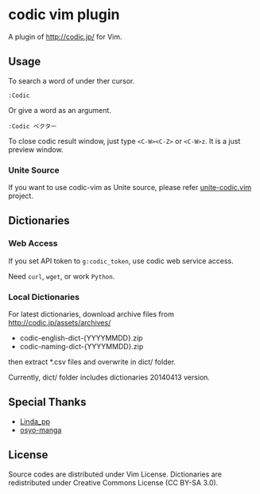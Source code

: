# codic vim plugin

A plugin of http://codic.jp/ for Vim.

## Usage

To search a word of under ther cursor.

```
:Codic
```

Or give a word as an argument.

```
:Codic ベクター
```

To close codic result window, just type `<C-W><C-Z>` or `<C-W>z`.  It is a just
preview window.

### Unite Source

If you want to use codic-vim as Unite source, please refer
[unite-codic.vim](https://github.com/rhysd/unite-codic.vim) project.

## Dictionaries

### Web Access

If you set API token to `g:codic_token`, use codic web service access.

Need `curl`, `wget`, or work `Python`.

### Local Dictionaries

For latest dictionaries, download archive files from
http://codic.jp/assets/archives/

*   codic-english-dict-{YYYYMMDD}.zip
*   codic-naming-dict-{YYYYMMDD}.zip

then extract \*.csv files and overwrite in dict/ folder.

Currently, dict/ folder includes dictionaries 20140413 version.

## Special Thanks

*   [Linda\_pp](http://rhysd.hatenablog.com/entry/2014/01/04/152927)
*   [osyo-manga](http://d.hatena.ne.jp/osyo-manga/20140104/1388844035)

## License

Source codes are distributed under Vim License.
Dictionaries are redistributed under Creative Commons License (CC BY-SA 3.0).

